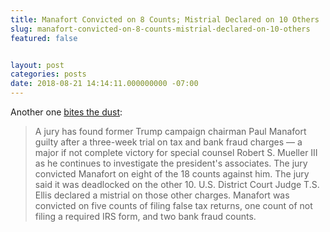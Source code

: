 ```yaml
---
title: Manafort Convicted on 8 Counts; Mistrial Declared on 10 Others
slug: manafort-convicted-on-8-counts-mistrial-declared-on-10-others
featured: false


layout: post
categories: posts
date: 2018-08-21 14:14:11.000000000 -07:00
---
```


Another one [bites the dust](https://www.washingtonpost.com/world/national-security/manafort-jury-suggests-it-cannot-come-to-a-consensus-on-a-single-count/2018/08/21/a2478ac0-a559-11e8-a656-943eefab5daf_story.html?utm_term=.d1955d9c13af):

>  A jury has found former Trump campaign chairman Paul Manafort guilty after a three-week trial on tax and bank fraud charges — a major if not complete victory for special counsel Robert S. Mueller III as he continues to investigate the president's associates.
> The jury convicted Manafort on eight of the 18 counts against him. The jury said it was deadlocked on the other 10. U.S. District Court Judge T.S. Ellis declared a mistrial on those other charges.
> Manafort was convicted on five counts of filing false tax returns, one count of not filing a required IRS form, and two bank fraud counts.

